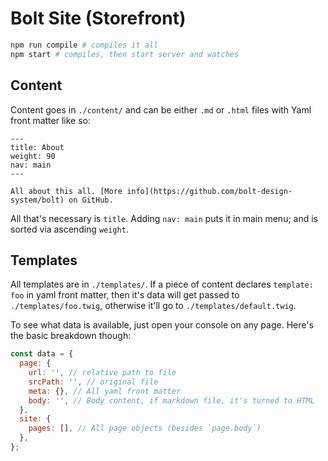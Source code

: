 # Bolt Site (Storefront)

```bash
npm run compile # compiles it all
npm start # compiles, then start server and watches
```

## Content

Content goes in `./content/` and can be either `.md` or `.html` files with Yaml front matter like so:

```
---
title: About
weight: 90
nav: main
---

All about this all. [More info](https://github.com/bolt-design-system/bolt) on GitHub.
```

All that's necessary is `title`. Adding `nav: main` puts it in main menu; and is sorted via ascending `weight`.

## Templates

All templates are in `./templates/`. If a piece of content declares `template: foo` in yaml front matter, then it's data will get passed to `./templates/foo.twig`, otherwise it'll go to `./templates/default.twig`. 

To see what data is available, just open your console on any page. Here's the basic breakdown though:

```js
const data = {
  page: {
    url: '', // relative path to file 
    srcPath: '', // original file
    meta: {}, // All yaml front matter
    body: '', // Body content, if markdown file, it's turned to HTML
  },
  site: {
    pages: [], // All page objects (besides `page.body`)
  },
};
```
